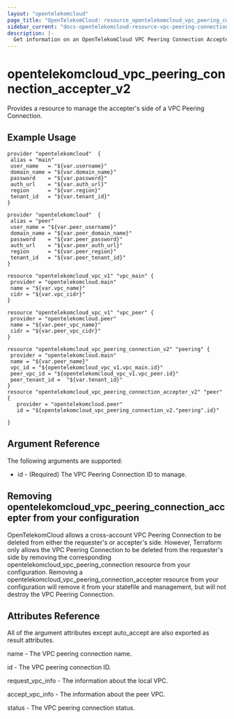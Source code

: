 ```yaml
---
layout: "opentelekomcloud"
page_title: "OpenTelekomCloud: resource_opentelekomcloud_vpc_peering_connection_accepter_v2"
sidebar_current: "docs-opentelekomcloud-resource-vpc-peering-connection-accepter-v2"
description: |-
  Get information on an OpenTelekomCloud VPC Peering Connection Accepter.
---
```


# opentelekomcloud_vpc_peering_connection_accepter_v2

Provides a resource to manage the accepter's side of a VPC Peering Connection.

## Example Usage

 ```hcl
 provider "opentelekomcloud"  {
  alias = "main"
  user_name   = "${var.username}"
  domain_name = "${var.domain_name}"
  password    = "${var.password}"
  auth_url    = "${var.auth_url}"
  region      = "${var.region}"
  tenant_id   = "${var.tenant_id}"
}

provider "opentelekomcloud"  {
  alias = "peer"
  user_name = "${var.peer_username}"
  domain_name = "${var.peer_domain_name}"
  password    = "${var.peer_password}"
  auth_url    = "${var.peer_auth_url}"
  region      = "${var.peer_region}"
  tenant_id   = "${var.peer_tenant_id}"
}

resource "opentelekomcloud_vpc_v1" "vpc_main" {
  provider = "opentelekomcloud.main"
  name = "${var.vpc_name}"
  cidr = "${var.vpc_cidr}"
}

resource "opentelekomcloud_vpc_v1" "vpc_peer" {
  provider = "opentelekomcloud.peer"
  name = "${var.peer_vpc_name}"
  cidr = "${var.peer_vpc_cidr}"
}

resource "opentelekomcloud_vpc_peering_connection_v2" "peering" {
  provider = "opentelekomcloud.main"
  name = "${var.peer_name}"
  vpc_id = "${opentelekomcloud_vpc_v1.vpc_main.id}"
  peer_vpc_id = "${opentelekomcloud_vpc_v1.vpc_peer.id}"
  peer_tenant_id =  "${var.tenant_id}"
}
resource "opentelekomcloud_vpc_peering_connection_accepter_v2" "peer" {
    provider = "opentelekomcloud.peer"
    id = "${opentelekomcloud_vpc_peering_connection_v2."peering".id}"
  
}
 ```

## Argument Reference

The following arguments are supported:

- id - (Required) The VPC Peering Connection ID to manage.


## Removing opentelekomcloud_vpc_peering_connection_accepter from your configuration
 
OpenTelekomCloud allows a cross-account VPC Peering Connection to be deleted from either the requester's or accepter's side. However, Terraform only allows the VPC Peering Connection to be deleted from the requester's side by removing the corresponding opentelekomcloud_vpc_peering_connection resource from your configuration. Removing a opentelekomcloud_vpc_peering_connection_accepter resource from your configuration will remove it from your statefile and management, but will not destroy the VPC Peering Connection.

## Attributes Reference

All of the argument attributes except auto_accept are also exported as result attributes.

name - 	The VPC peering connection name.

id - The VPC peering connection ID.

request_vpc_info - 	The information about the local VPC.

accept_vpc_info - The information about the peer VPC.

status - The VPC peering connection status.


